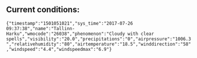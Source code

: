 ## Current conditions: 
 ``` {"timestamp":"1501051021","sys_time":"2017-07-26 09:37:38","name":"Tallinn-Harku","wmocode":"26038","phenomenon":"Cloudy with clear spells","visibility":"20.0","precipitations":"0","airpressure":"1006.3","relativehumidity":"80","airtemperature":"18.5","winddirection":"58","windspeed":"4.4","windspeedmax":"6.9"} ```
